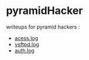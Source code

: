 # pyramidHacker
writeups for pyramid hackers :

<ul>
  <li><a href="https://github.com/Zorkalel/pyramidHacker/blob/main/phACCESS.md">acess.log</a></li>
  <li><a href="https://github.com/Zorkalel/pyramidHacker/blob/main/phVSFTPD.md">vsftpd.log</li>
  <li><a href="https://github.com/Zorkalel/pyramidHacker/blob/main/AUTH.md">auth.log</a></li>
</ul>
